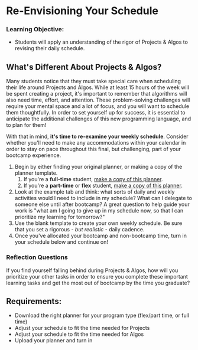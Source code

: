 # Re-Envisioning Your Schedule
### Learning Objective:

- Students will apply an understanding of the rigor of Projects & Algos to revising their daily schedule.

## What's Different About Projects & Algos?
Many students notice that they must take special care when scheduling their life around Projects and Algos. While at least 15 hours of the week will be spent creating a project, it's important to remember that algorithms will also need time, effort, and attention. These problem-solving challenges will require your mental space and a lot of focus, and you will want to schedule them thoughtfully. In order to set yourself up for success, it is essential to anticipate the additional challenges of this new programming language, and to plan for them! 

With that in mind, **it's time to re-examine your weekly schedule**. Consider whether you'll need to make any accommodations within your calendar in order to stay on pace throughout this final, but challenging, part of your bootcamp experience.

1. Begin by either finding your original planner, or making a copy of the planner template.
    1. If you're a **full-time** student, [make a copy of this planner](https://docs.google.com/spreadsheets/d/1DNbvjV_HgDJtPIwAQNRo65N3MnUrLsUMzEUQu8aNtCM/copy). 
    2. If you're a **part-time** or **flex** student, [make a copy of this planner](https://docs.google.com/spreadsheets/d/1lUDC3Mvktdcif995EZRYQAnNmGdSf3Hp4dHFEihuZyU/copy). 
2. Look at the example tab and think: what sorts of daily and weekly activities would I need to include in my schedule? What can I delegate to someone else until after bootcamp? A great question to help guide your work is "what am I going to give up in my schedule now, so that I can prioritize my learning for tomorrow?"
3. Use the blank template to create your own weekly schedule. Be sure that you set a rigorous - *but realistic* - daily cadence. 
4. Once you've allocated your bootcamp and non-bootcamp time, turn in your schedule below and continue on!


### Reflection Questions

If you find yourself falling behind during Projects & Algos, how will you prioritize your other tasks in order to ensure you complete these important learning tasks and get the most out of bootcamp by the time you graduate?

## Requirements:

- Download the right planner for your program type (flex/part time, or full time)
- Adjust your schedule to fit the time needed for Projects
- Adjust your schedule to fit the time needed for Algos
- Upload your planner and turn in 
